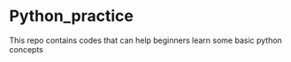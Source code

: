 # Python_practice
This repo contains codes that can help beginners learn some basic python concepts
